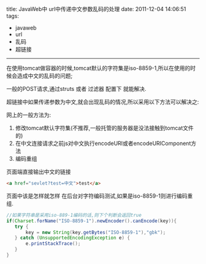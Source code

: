 title: JavaWeb中 url中传递中文参数乱码的处理
date: 2011-12-04 14:06:51
tags:
- javaweb
- url
- 乱码
- 超链接

---

在使用tomcat做容器的时候,tomcat默认的字符集是iso-8859-1,所以在使用的时候会造成中文的乱码的问题;

一般的POST请求,通过struts 或者 过滤器 配置下 就能解决.

超链接中如果传递参数为中文,就会出现乱码的情况,所以采用以下方法可以解决之:

<!-- more -->

网上的一般方法为:

1. 修改tomcat默认字符集(不推荐,一般托管的服务器是没法接触到tomcat文件的)
2. 在中文连接请求之前js对中文执行encodeURI或者encodeURIComponent方法
3. 编码重组

页面端直接输出中文的链接
``` html
<a href="sevlet?test=中文">test</a>
```
页面中该是怎样就怎样
在后台对字符编码测试,如果是iso-8859-1则进行编码重组.
``` java
//如果字符串是采用iso-889-1编码的话,则下个判断会返回true
if(Charset.forName("ISO-8859-1").newEncoder().canEncode(key)){
   try {
       key = new String(key.getBytes("ISO-8859-1"),"gbk");
   } catch (UnsupportedEncodingException e) {
       e.printStackTrace();
   }
}
```
